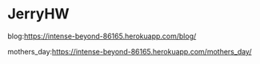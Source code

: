 # JerryHW

blog:https://intense-beyond-86165.herokuapp.com/blog/

mothers_day:https://intense-beyond-86165.herokuapp.com/mothers_day/